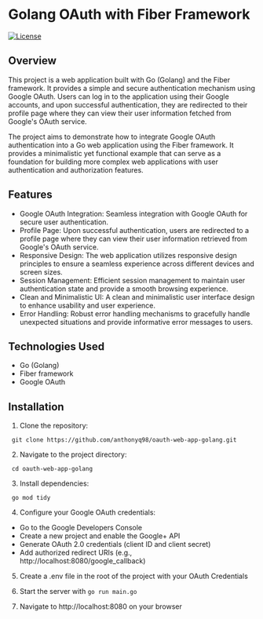 # Golang OAuth with Fiber Framework

[![License](https://img.shields.io/badge/license-MIT-blue.svg)](LICENSE)

## Overview

This project is a web application built with Go (Golang) and the Fiber framework. It provides a simple and secure authentication mechanism using Google OAuth. Users can log in to the application using their Google accounts, and upon successful authentication, they are redirected to their profile page where they can view their user information fetched from Google's OAuth service.

The project aims to demonstrate how to integrate Google OAuth authentication into a Go web application using the Fiber framework. It provides a minimalistic yet functional example that can serve as a foundation for building more complex web applications with user authentication and authorization features.

## Features

- Google OAuth Integration: Seamless integration with Google OAuth for secure user authentication.
- Profile Page: Upon successful authentication, users are redirected to a profile page where they can view their user information retrieved from Google's OAuth service.
- Responsive Design: The web application utilizes responsive design principles to ensure a seamless experience across different devices and screen sizes.
- Session Management: Efficient session management to maintain user authentication state and provide a smooth browsing experience.
- Clean and Minimalistic UI: A clean and minimalistic user interface design to enhance usability and user experience.
- Error Handling: Robust error handling mechanisms to gracefully handle unexpected situations and provide informative error messages to users.

## Technologies Used

- Go (Golang)
- Fiber framework
- Google OAuth

## Installation

1. Clone the repository:

``
git clone https://github.com/anthonyq98/oauth-web-app-golang.git``

2. Navigate to the project directory:

``
  cd oauth-web-app-golang``
  
3. Install dependencies:

``
go mod tidy``

4. Configure your Google OAuth credentials:
- Go to the Google Developers Console
- Create a new project and enable the Google+ API
- Generate OAuth 2.0 credentials (client ID and client secret)
- Add authorized redirect URIs (e.g., http://localhost:8080/google_callback)

5. Create a .env file in the root of the project with your OAuth Credentials

6. Start the server with ``go run main.go``
7. Navigate to http://localhost:8080 on your browser
